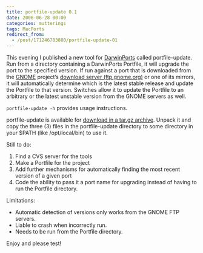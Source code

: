 ```yaml
---
title: portfile-update 0.1
date: 2006-06-28 00:00
categories: mutterings
tags: MacPorts
redirect_from:
  - /post/171246783880/portfile-update-01
---
```

This evening I published a new tool for [DarwinPorts](http://www.darwinports.org) called portfile-update. Run from a directory containing a DarwinPorts Portfile, it will upgrade the port to the specified version. If run against a port that is downloaded from the [GNOME](http://www.gnome.org) project&rsquo;s [download server (ftp.gnome.org)](http://ftp.gnome.org) or one of its mirrors, it will automatically determine which is the latest stable release and update the Portfile to that version. Switches allow it to update the Portfile to an arbitrary or the latest unstable version from the GNOME servers as well.

`portfile-update -h` provides usage instructions.

portfile-update is available for [download in a tar.gz archive](http://homepage.mac.com/rhwood/darwinports/portfile-update.0.1.tar.gz). Unpack it and copy the three (3) files in the portfile-update directory to some directory in your $PATH (like /opt/local/bin) to use it.

Still to do:

1. Find a CVS server for the tools
2. Make a Portfile for the project
3. Add further mechanisms for automatically finding the most recent version of a given port
4. Code the ability to pass it a port name for upgrading instead of having to run the Portfile directory.

Limitations:

* Automatic detection of versions only works from the GNOME FTP servers.
* Liable to crash when incorrectly run.
* Needs to be run from the Portfile directory.

Enjoy and please test!
